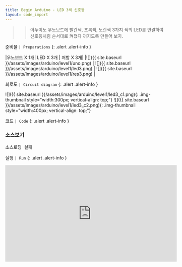 ```yaml
---
title: Begin Arduino - LED 3색 신호등
layout: code_import
---
```


>> 아두이노 우노보드에 빨간색, 초록색, 노란색 3가지 색의 LED를 연결하여 신호등처럼 순서대로 켜졌다 꺼지도록  만들어 보자.


준비물 `| Preparations`
{: .alert .alert-info }

|우노보드 X 1개| LED X 3개 | 저항 X 3개|
|![]({{ site.baseurl }}/assets/images/arduino/level1/uno.png) | ![]({{ site.baseurl }}/assets/images/arduino/level1/led3.png) | ![]({{ site.baseurl }}/assets/images/arduino/level1/res3.png)  |


회로도 `| Circuit diagram`
{: .alert .alert-info }

![]({{ site.baseurl }}/assets/images/arduino/level1/led3_c1.png){: .img-thumbnail style="width:300px; vertical-align: top;"} 
![]({{ site.baseurl }}/assets/images/arduino/level1/led3_c2.png){: .img-thumbnail style="width:400px; vertical-align: top;"}  


코드 `| Code`
{: .alert .alert-info }

### 소스보기
<pre id="show1" class="show-json-from-git">소스로딩 실패</pre>
<script>showJsonFromGit('{{ site.repo_ad_raw }}/s1/sketch_led3/sketch_led3.ino', 'show1', '500px');</script>


실행 `| Run`
{: .alert .alert-info }

<iframe width="544" height="306" src="https://serviceapi.nmv.naver.com/flash/convertIframeTag.nhn?vid=05549C14DD8E706A84616929DE2B9D715323&outKey=V129f5107b070ab440cd2ab2fadaed8d2f0a22ff25bd9e604dfe7ab2fadaed8d2f0a2" frameborder="no" scrolling="no" title="NaverVideo" allow="autoplay; gyroscope; accelerometer; encrypted-media" allowfullscreen></iframe>

